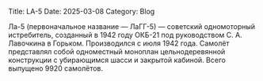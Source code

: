 Title: LA-5
Date: 2025-03-08
Category: Blog

Ла-5 (первоначальное название — ЛаГГ-5) — советский одномоторный истребитель, созданный в 1942 году ОКБ-21 под руководством С. А. Лавочкина в Горьком. Производился с июля 1942 года.
Самолёт представлял собой одноместный моноплан цельнодеревянной конструкции с убирающимся шасси и закрытой кабиной. Всего выпущено 9920 самолётов.
